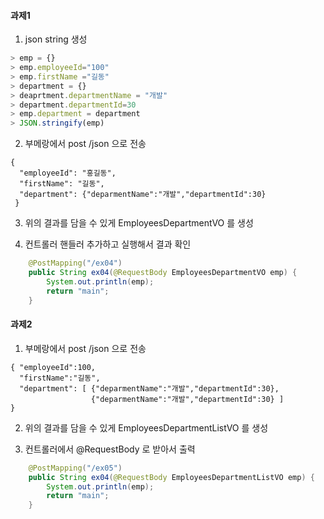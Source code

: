 #### 과제1
1. json string 생성

```javascript
> emp = {}
> emp.employeeId="100"
> emp.firstName ="길동"
> department = {}
> deaprtment.departmentName = "개발"
> department.departmentId=30
> emp.department = department
> JSON.stringify(emp)
```

2. 부메랑에서 post /json 으로 전송  
```
{ 
  "employeeId": "홍길동",
  "firstName": "길동", 
  "department": {"deparmentName":"개발","departmentId":30}
 }
```
3. 위의 결과를 담을 수 있게 EmployeesDepartmentVO 를 생성

4. 컨트롤러 핸들러 추가하고 실행해서 결과 확인
```java
	@PostMapping("/ex04")
	public String ex04(@RequestBody EmployeesDepartmentVO emp) {
		System.out.println(emp);
		return "main";
	}
```
#### 과제2

1. 부메랑에서 post /json 으로 전송  
```
{ "employeeId":100,
  "firstName":"길동",
  "department": [ {"deparmentName":"개발","departmentId":30},
                  {"deparmentName":"개발","departmentId":30} ]
}
```
2. 위의 결과를 담을 수 있게 EmployeesDepartmentListVO 를 생성

3. 컨트롤러에서 @RequestBody 로 받아서 출력

```java
	@PostMapping("/ex05")
	public String ex04(@RequestBody EmployeesDepartmentListVO emp) {
		System.out.println(emp);
		return "main";
	}
```
